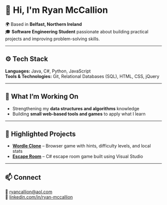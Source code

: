# 👋 Hi, I'm Ryan McCallion  

🌍 Based in **Belfast, Northern Ireland**  
🎓 **Software Engineering Student** passionate about building practical projects and improving problem-solving skills.  

---

## ⚙️ Tech Stack  

**Languages:** Java, C#, Python, JavaScript  
**Tools & Technologies:** Git, Relational Databases (SQL), HTML, CSS, jQuery  

---

## 🧠 What I’m Working On  

- Strengthening my **data structures and algorithms** knowledge  
- Building **small web-based tools and games** to apply what I learn  

---

## 📂 Highlighted Projects  

- **[Wordle Clone](#)** – Browser game with hints, difficulty levels, and local stats  
- **[Escape Room](#)** – C# escape room game built using Visual Studio  

---

## 📫 Connect  

📧 [ryancallion@aol.com](mailto:ryancallion@aol.com)  
💼 [linkedin.com/in/ryan-mccallion](https://linkedin.com/in/ryan-mccallion)
